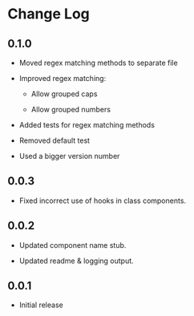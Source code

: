 # Change Log

## 0.1.0

- Moved regex matching methods to separate file

- Improved regex matching:

  - Allow grouped caps

  - Allow grouped numbers

- Added tests for regex matching methods

- Removed default test

- Used a bigger version number

## 0.0.3

- Fixed incorrect use of hooks in class components.

## 0.0.2

- Updated component name stub.

- Updated readme & logging output.

## 0.0.1

- Initial release
